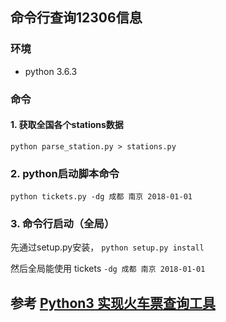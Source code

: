 
## 命令行查询12306信息


### 环境

- python 3.6.3


### 命令

#### 1. 获取全国各个stations数据

`python parse_station.py > stations.py`

### 2. python启动脚本命令

`python tickets.py -dg 成都 南京 2018-01-01`

### 3. 命令行启动（全局）

先通过setup.py安装， `python setup.py install`

然后全局能使用 tickets `-dg 成都 南京 2018-01-01`



## 参考 [Python3 实现火车票查询工具](https://www.shiyanlou.com/courses/623/labs/2072/document)